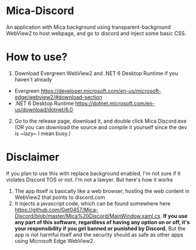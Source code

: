 # Mica-Discord

An application with Mica background using transparent-background WebView2 to host webpage, and go to discord and inject some basic CSS.

# How to use?
1. Download Evergreen WebView2 and .NET 6 Desktop Runtime if you haven't already
- Evergreen https://developer.microsoft.com/en-us/microsoft-edge/webview2/#download-section
- .NET 6 Desktop Runtime https://dotnet.microsoft.com/en-us/download/dotnet/6.0
2. Go to the release page, download it, and double click Mica Discord.exe (OR you can download the source and compile it yourself since the dev is ~lazy~ I mean busy.)

# Disclaimer
If you plan to use this with replace background enabled, I'm not sure if it violates Discord TOS or not. I'm not a lawyer. But here's how it works
1. The app itself is basically like a web browser, hosting the web content in WebView2 that points to discord.com
2. It injects a javascript code, which can be found somewhere here https://github.com/Get0457/Mica-Discord/blob/master/Mica%20Discord/MainWindow.xaml.cs.
**If you use any part of this software, regardless of having any option on or off, it's your responsibility if you get banned or punished by Discord.** But the app is not harmful itself and the security should as safe as other apps using Microsoft Edge WebView2.
